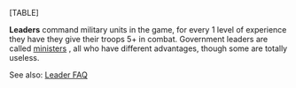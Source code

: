 [TABLE]

  
**Leaders** command military units in the game, for every 1 level of
experience they have they give their troops 5+ in combat. Government
leaders are called
[ministers](/wiki/index.php?title=Ministers&action=edit&redlink=1 "Ministers (page does not exist)")
, all who have different advantages, though some are totally useless.

See also: [Leader FAQ](/wiki/Leader_FAQ "Leader FAQ")
